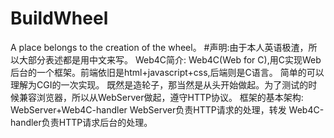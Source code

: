 # BuildWheel
A place belongs to the creation of the wheel。
#声明:由于本人英语极渣，所以大部分表述都是用中文来写。
Web4C简介:
	Web4C(Web for C),用C实现Web后台的一个框架。前端依旧是html+javascript+css,后端则是C语言。
简单的可以理解为CGI的一次实现。
	既然是造轮子，那当然是从头开始做起。为了测试的时候兼容浏览器，所以从WebServer做起，遵守HTTP协议。
	框架的基本架构:
		WebServer+Web4C-handler
		WebServer负责HTTP请求的处理，转发
		Web4C-handler负责HTTP请求后台的处理。